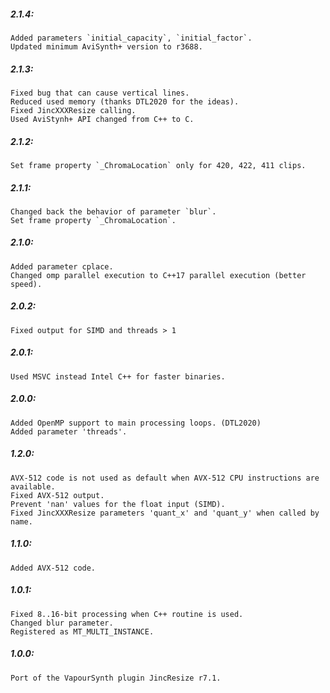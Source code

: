 ##### 2.1.4:
    Added parameters `initial_capacity`, `initial_factor`.
    Updated minimum AviSynth+ version to r3688.

##### 2.1.3:
    Fixed bug that can cause vertical lines.
    Reduced used memory (thanks DTL2020 for the ideas).
    Fixed JincXXXResize calling.
    Used AviStynh+ API changed from C++ to C.

##### 2.1.2:
    Set frame property `_ChromaLocation` only for 420, 422, 411 clips.

##### 2.1.1:
    Changed back the behavior of parameter `blur`.
    Set frame property `_ChromaLocation`.

##### 2.1.0:
    Added parameter cplace.
    Changed omp parallel execution to C++17 parallel execution (better speed).

##### 2.0.2:
    Fixed output for SIMD and threads > 1

##### 2.0.1:
    Used MSVC instead Intel C++ for faster binaries.

##### 2.0.0:
    Added OpenMP support to main processing loops. (DTL2020)
    Added parameter 'threads'.

##### 1.2.0:
    AVX-512 code is not used as default when AVX-512 CPU instructions are available.
    Fixed AVX-512 output.
    Prevent 'nan' values for the float input (SIMD).
    Fixed JincXXXResize parameters 'quant_x' and 'quant_y' when called by name.

##### 1.1.0:
    Added AVX-512 code.

##### 1.0.1:
    Fixed 8..16-bit processing when C++ routine is used.
    Changed blur parameter.
    Registered as MT_MULTI_INSTANCE.

##### 1.0.0:
    Port of the VapourSynth plugin JincResize r7.1.
